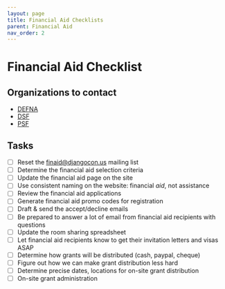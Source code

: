 ```yaml
---
layout: page
title: Financial Aid Checklists
parent: Financial Aid
nav_order: 2
---
```


# Financial Aid Checklist

## Organizations to contact

- [DEFNA](http://www.defna.org/)
- [DSF](https://www.djangoproject.com/foundation/)
- [PSF](https://www.python.org/psf/grants/)

## Tasks

- [ ] Reset the finaid@djangocon.us mailing list
- [ ] Determine the financial aid selection criteria
- [ ] Update the financial aid page on the site
- [ ] Use consistent naming on the website: financial *aid*, not assistance
- [ ] Review the financial aid applications
- [ ] Generate financial aid promo codes for registration
- [ ] Draft & send the accept/decline emails
- [ ] Be prepared to answer a lot of email from financial aid recipients with questions
- [ ] Update the room sharing spreadsheet
- [ ] Let financial aid recipients know to get their invitation letters and visas ASAP
- [ ] Determine how grants will be distributed (cash, paypal, cheque)
- [ ] Figure out how we can make grant distribution less hard
- [ ] Determine precise dates, locations for on-site grant distribution
- [ ] On-site grant administration
